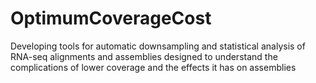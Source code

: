 # OptimumCoverageCost
Developing tools for automatic downsampling and statistical analysis of RNA-seq alignments and assemblies designed to understand the complications of lower coverage and the effects it has on assemblies
